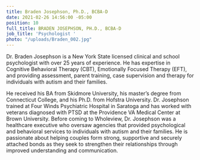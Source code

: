 ```yaml
---
title: Braden Josephson, Ph.D., BCBA-D
date: 2021-02-26 14:56:00 -05:00
position: 10
full_title: BRADEN JOSEPHSON, PH.D., BCBA-D
job_title: 'Psychologist '
photo: "/uploads/Braden_002.jpg"
---
```



Dr. Braden Josephson is a New York State licensed clinical and school psychologist with over 25 years of experience. He has expertise in Cognitive Behavioral Therapy (CBT), Emotionally Focused Therapy (EFT), and providing assessment, parent training, case supervision and therapy for individuals with autism and their families.  

He received his BA from Skidmore University, his master’s degree from Connecticut College, and his Ph.D. from Hofstra University. Dr. Josephson trained at Four Winds Psychiatric Hospital in Saratoga and has worked with veterans diagnosed with PTSD at the Providence VA Medical Center at Brown University. Before coming to Wholeview, Dr. Josephson was a healthcare executive who oversaw agencies that provided psychological and behavioral services to individuals with autism and their families. He is passionate about helping couples form strong, supportive and securely attached bonds as they seek to strengthen their relationships through improved understanding and communication.

